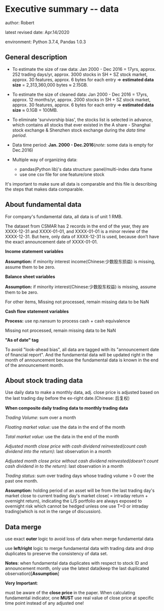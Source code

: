 # Executive summary -- data 

author: Robert

latest revised date: Apr.14/2020

environment: Python 3.7.4, Pandas 1.0.3



## General description

+ To estimate the size of raw data: Jan 2000 - Dec 2016 = 17yrs, approx. 252 trading days/yr, approx. 3000 stocks in SH + SZ stock market, approx. 30 features, approx. 6 bytes for each entry => **estimated data size** = 2,313,360,000‬ bytes $\approx$ 2.15GB.

+ To estimate the size of cleaned data: Jan 2000 - Dec 2016 = 17yrs, approx. 12 months/yr, approx. 2000 stocks in SH + SZ stock market, approx. 30 features, approx. 6 bytes for each entry => **estimated data size** $\approx$  0.1GB = 100MB.

+ To eliminate 'survivorship bias', the stocks list is selected in advance, which contains all stocks that ever existed in the A share - Shanghai stock exchange & Shenzhen stock exchange during the *data time period*.
+ Data time period: **Jan. 2000 - Dec.2016**(*note*: some data is empty for Dec.2016)
+ Multiple way of organizing data:
  + pandas(Python lib)'s data structure: panel/multi-index data frame
  + use one csv file for one feature/one stock

It's important to make sure all data is comparable and this file is describing the steps that makes data comparable.



## About fundamental data

For company's fundamental data, all data is of unit 1 RMB.

The dataset from CSMAR has 2 records in the end of the year, they are XXXX-12-31 and XXXX-01-01, and XXXX-01-01 is a minor review of the XXXX-12-31. But here, only data of XXXX-12-31 is used, because don't have the exact announcement date of XXXX-01-01. 

**Income statement variables**

**Assumption:** if minority interest income(Chinese:少数股东损益) is missing, assume them to be zero.



**Balance sheet variables**

**Assumption:** if minority interest(Chinese:少数股东权益) is missing, assume them to be zero.

For other items, Missing not processed, remain missing data to be NaN



**Cash flow statement variables**

**Process:** use np.nansum to process cash + cash equivalence 

Missing not processed, remain missing data to be NaN



**"As of date" tag**

To avoid "look-ahead bias", all data are tagged with its "announcement date of financial report". And the fundamental data will be updated right in the month of announcement because the fundamental data is known in the end of the announcement month.



## About stock trading data

Use daily data to make a monthly data, adj. close price is adjusted based on the last trading day before the ex-right date.(Chinese: 后复权)

**When composite daily trading data to monthly trading data**

*Trading Volume*: sum over a month

*Floating market value*: use the data in the end of the month

*Total market value*: use the data in the end of the month

*Adjusted month close price with cash dividend reinvested(count cash dividend into the return)*: last observation in a month

*Adjusted month close price without cash dividend reinvested(doesn't count cash dividend in to the return)*: last observation in a month

*Trading status*: sum over trading days whose trading volume > 0 over the past one month.

**Assumption:** holding period of an asset will be from the last trading day's market close to current trading day's market close( = intraday return + overnight return), indicating the L/S portfolio are always exposed to overnight risk which cannot be hedged unless one use T+0 or intraday trading(which is not in the range of discussion).



## Data merge

use exact **outer** logic to avoid loss of data when merge fundamental data

use **left/right** logic to merge fundamental data with trading data and drop duplicates to preserve the consistency of data set.

**Notes**: when fundamental data duplicates with respect to stock ID and announcement month, only use the latest data(keep the last duplicated observation)[**Assumption**]



**Very Important**:

must be aware of the **close price** in the paper. When calculating fundamental indicator, one **MUST** use real value of close price at specific time point instead of any adjusted one!